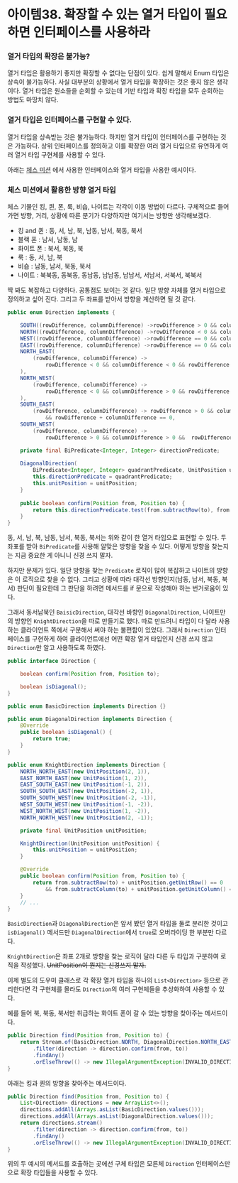 # 아이템38. 확장할 수 있는 열거 타입이 필요하면 인터페이스를 사용하라

### 열거 타입의 확장은 불가능?
열거 타입은 활용하기 좋지만 확장할 수 없다는 단점이 있다. 쉽게 말해서 Enum 타입은 상속이 불가능하다. 사실 대부분의 상황에서 열거 타입을 확장하는 것은 좋지 않은 생각이다. 열거 타입은 원소들을 순회할 수 있는데 기반 타입과 확장 타입을 모두 순회하는 방법도 마땅치 않다.

### 열거 타입은 인터페이스를 구현할 수 있다.
열거 타입을 상속받는 것은 불가능하다. 하지만 열거 타입이 인터페이스를 구현하는 것은 가능하다. 상위 인터페이스를 정의하고 이를 확장한 여러 열거 타입으로 유연하게 여러 열거 타입 구현체를 사용할 수 있다.

아래는 [체스 미션](https://github.com/ldk980130/java-chess/tree/step1) 에서 사용한 인터페이스와 열거 타입을 사용한 예시이다.

### 체스 미션에서 활용한 방향 열거 타입
체스 기물인 킹, 퀸, 폰, 룩, 비숍, 나이트는 각각이 이동 방법이 다르다. 구체적으로 들어가면 방향, 거리, 상황에 따른 분기가 다양하지만 여기서는 방향만 생각해보겠다.

- 킹 and 퀸 : 동, 서, 남, 북, 남동, 남서, 북동, 북서
- 블랙 폰 : 남서, 남동, 남
- 화이트 폰 : 북서, 북동, 북
- 룩 : 동, 서, 남, 북
- 비숍 : 남동, 남서, 북동, 북서
- 나이트 : 북북동, 동북동, 동남동, 남남동, 남남서, 서남서, 서북서, 북북서

딱 봐도 복잡하고 다양하다. 공통점도 보이는 것 같다. 일단 방향 자체를 열거 타입으로 정의하고 싶어 진다. 그리고 두 좌표를 받아서 방향을 계산하면 될 것 같다.

```java
public enum Direction implements {

	SOUTH((rowDifference, columnDifference) ->rowDifference > 0 && columnDifference == 0),
	NORTH((rowDifference, columnDifference) ->rowDifference < 0 && columnDifference == 0),
	WEST((rowDifference, columnDifference) ->rowDifference == 0 && columnDifference > 0),
	EAST((rowDifference, columnDifference) ->rowDifference == 0 && columnDifference < 0);
	NORTH_EAST(
		(rowDifference, columnDifference) ->
			rowDifference < 0 && columnDifference < 0 && rowDifference - columnDifference == 0,
	),
	NORTH_WEST(
		(rowDifference, columnDifference) ->
			rowDifference < 0 && columnDifference > 0 && rowDifference + columnDifference == 0,
	),
	SOUTH_EAST(
		(rowDifference, columnDifference) -> rowDifference > 0 && columnDifference < 0
			&& rowDifference + columnDifference == 0,
	SOUTH_WEST(
		(rowDifference, columnDifference) ->
			rowDifference > 0 && columnDifference > 0 &&  rowDifference - columnDifference == 0,

	private final BiPredicate<Integer, Integer> directionPredicate;
    
	DiagonalDirection(
		BiPredicate<Integer, Integer> quadrantPredicate, UnitPosition unitPosition) {
		this.directionPredicate = quadrantPredicate;
		this.unitPosition = unitPosition;
	}
    
	public boolean confirm(Position from, Position to) {
		return this.directionPredicate.test(from.subtractRow(to), from.subtractColumn(to));
	}
}
```
동, 서, 남, 북, 남동, 남서, 북동, 북서는 위와 같이 한  열거 타입으로 표현할 수 있다. 두 좌표를 받아 `BiPredicate`를 사용해 알맞은 방향을 찾을 수 있다. 어떻게 방향을 찾는지는 지금 중요한 게 아니니 신경 쓰지 말자.

하지만 문제가 있다. 일단 방향을 찾는 `Predicate` 로직이 많이 복잡하고 나이트의 방향은 이 로직으로 찾을 수 없다. 그리고 상황에 따라 대각선 방향인지(남동, 남서, 북동, 북서) 판단이 필요한데 그 판단을 하려면 메서드를 if 문으로 작성해야 하는 번거로움이 있다.

그래서 동서남북인 `BaisicDirection`, 대각선 바향인 `DiagonalDirection`, 나이트만의 방향인 `KnightDirection`을 따로 만들기로 했다. 따로 만드려니 타입이 다 달라 사용하는 클라이언트 쪽에서 구분해서 써야 하는 불편함이 있었다. 그래서 `Direction` 인터페이스를 구현하게 하여 클라이언트에선 어떤 확장 열거 타입인지 신경 쓰지 않고 `Direction`만 알고 사용하도록 하였다.

```java
public interface Direction {

	boolean confirm(Position from, Position to);

	boolean isDiagonal();
}
```
```java
public enum BasicDirection implements Direction {}

public enum DiagonalDirection implements Direction {
	@Override
	public boolean isDiagonal() {
		return true;
	}
}

public enum KnightDirection implements Direction {
	NORTH_NORTH_EAST(new UnitPosition(2, 1)),
	EAST_NORTH_EAST(new UnitPosition(1, 2)),
	EAST_SOUTH_EAST(new UnitPosition(-1, 2)),
	SOUTH_SOUTH_EAST(new UnitPosition(-2, 1)),
	SOUTH_SOUTH_WEST(new UnitPosition(-2, -1)),
	WEST_SOUTH_WEST(new UnitPosition(-1, -2)),
	WEST_NORTH_WEST(new UnitPosition(1, -2)),
	NORTH_NORTH_WEST(new UnitPosition(2, -1));

	private final UnitPosition unitPosition;

	KnightDirection(UnitPosition unitPosition) {
		this.unitPosition = unitPosition;
	}

	@Override
	public boolean confirm(Position from, Position to) {
		return from.subtractRow(to) + unitPosition.getUnitRow() == 0
			&& from.subtractColumn(to) + unitPosition.getUnitColumn() == 0;
	}
    // ...
}
```
`BasicDirection`과 `DiagonalDirection`은 앞서 봤던 열거 타입을 둘로 분리한 것이고 `isDiagonal()` 메서드만 `DiagonalDirection`에서 `true`로 오버라이딩 한 부분만 다르다.

`KnightDirection`은 좌표 2개로 방향을 찾는 로직이 달라 다른 두 타입과 구분하여 로직을 작성했다. ~~UnitPosition이 뭔지는 신경쓰지 말자.~~

이제 별도의 도우미 클래스로 각 확장 열거 타입을 하나의 `List<Direction>` 등으로 관리한다면 각 구현체를 몰라도 `Direction`의 여러 구현체들을 추상화하여 사용할 수 있다.

예를 들어 북, 북동, 북서만 취급하는 화이트 폰이 갈 수 있는 방향을 찾아주는 메서드이다.

```java
public Direction find(Position from, Position to) {
	return Stream.of(BasicDirection.NORTH, DiagonalDirection.NORTH_EAST, DiagonalDirection.NORTH_WEST)
		.filter(direction -> direction.confirm(from, to))
		.findAny()
		.orElseThrow(() -> new IllegalArgumentException(INVALID_DIRECTION_PAWN));
}
```

아래는 킹과 퀸의 방향을 찾아주는 메서드이다.
```java
public Direction find(Position from, Position to) {
	List<Direction> directions = new ArrayList<>();
	directions.addAll(Arrays.asList(BasicDirection.values()));
	directions.addAll(Arrays.asList(DiagonalDirection.values()));
	return directions.stream()
		.filter(direction -> direction.confirm(from, to))
		.findAny()
		.orElseThrow(() -> new IllegalArgumentException(INVALID_DIRECTION_ROYAL));
}
```

위의 두 예시의 메서드를 호출하는 곳에선 구체 타입은 모른체 `Direction` 인터페이스만으로 확장 타입들을 사용할 수 있다.
